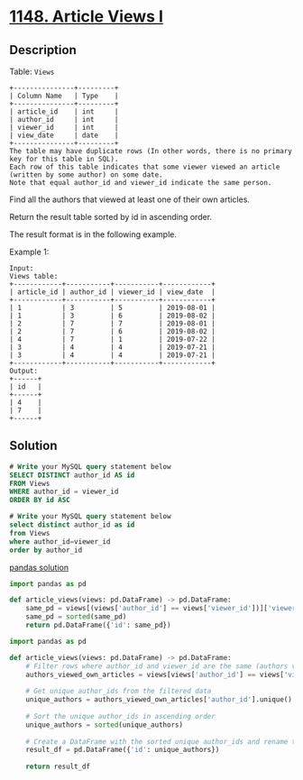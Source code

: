 # [1148. Article Views I](https://leetcode.com/problems/article-views-i/)

## Description

Table: `Views`
```
+---------------+---------+
| Column Name   | Type    |
+---------------+---------+
| article_id    | int     |
| author_id     | int     |
| viewer_id     | int     |
| view_date     | date    |
+---------------+---------+
The table may have duplicate rows (In other words, there is no primary key for this table in SQL).
Each row of this table indicates that some viewer viewed an article (written by some author) on some date. 
Note that equal author_id and viewer_id indicate the same person.
```

Find all the authors that viewed at least one of their own articles.

Return the result table sorted by id in ascending order.

The result format is in the following example.


Example 1:
```
Input: 
Views table:
+------------+-----------+-----------+------------+
| article_id | author_id | viewer_id | view_date  |
+------------+-----------+-----------+------------+
| 1          | 3         | 5         | 2019-08-01 |
| 1          | 3         | 6         | 2019-08-02 |
| 2          | 7         | 7         | 2019-08-01 |
| 2          | 7         | 6         | 2019-08-02 |
| 4          | 7         | 1         | 2019-07-22 |
| 3          | 4         | 4         | 2019-07-21 |
| 3          | 4         | 4         | 2019-07-21 |
+------------+-----------+-----------+------------+
Output: 
+------+
| id   |
+------+
| 4    |
| 7    |
+------+
```

## Solution

```sql
# Write your MySQL query statement below
SELECT DISTINCT author_id AS id
FROM Views
WHERE author_id = viewer_id
ORDER BY id ASC
```

```sql
# Write your MySQL query statement below
select distinct author_id as id
from Views
where author_id=viewer_id
order by author_id
```

[pandas solution](https://leetcode.com/problems/article-views-i/solutions/3852944/pandas-my-sql-very-simple-with-approach-and-explanation/?envType=study-plan-v2&envId=30-days-of-pandas&lang=pythondata)

```python
import pandas as pd

def article_views(views: pd.DataFrame) -> pd.DataFrame:
    same_pd = views[(views['author_id'] == views['viewer_id'])]['viewer_id'].unique()
    same_pd = sorted(same_pd)
    return pd.DataFrame({'id': same_pd})
```

```python
import pandas as pd

def article_views(views: pd.DataFrame) -> pd.DataFrame:
    # Filter rows where author_id and viewer_id are the same (authors viewing their own articles)
    authors_viewed_own_articles = views[views['author_id'] == views['viewer_id']]
    
    # Get unique author_ids from the filtered data
    unique_authors = authors_viewed_own_articles['author_id'].unique()
    
    # Sort the unique author_ids in ascending order
    unique_authors = sorted(unique_authors)
    
    # Create a DataFrame with the sorted unique author_ids and rename the 'author_id' column to 'id'
    result_df = pd.DataFrame({'id': unique_authors})
    
    return result_df
```